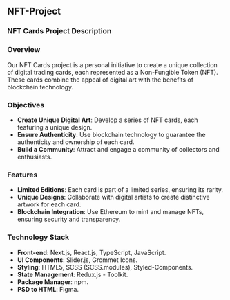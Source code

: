 ## NFT-Project

### NFT Cards Project Description

### Overview
Our NFT Cards project is a personal initiative to create a unique collection of digital trading cards, each represented as a Non-Fungible Token (NFT). These cards combine the appeal of digital art with the benefits of blockchain technology.

### Objectives
- **Create Unique Digital Art**: Develop a series of NFT cards, each featuring a unique design.
- **Ensure Authenticity**: Use blockchain technology to guarantee the authenticity and ownership of each card.
- **Build a Community**: Attract and engage a community of collectors and enthusiasts.

### Features
- **Limited Editions**: Each card is part of a limited series, ensuring its rarity.
- **Unique Designs**: Collaborate with digital artists to create distinctive artwork for each card.
- **Blockchain Integration**: Use Ethereum to mint and manage NFTs, ensuring security and transparency.

### Technology Stack
- **Front-end**: Next.js, React.js, TypeScript, JavaScript.
- **UI Components**: Slider.js, Grommet Icons.
- **Styling**: HTML5, SCSS (SCSS.modules), Styled-Components.
- **State Management**: Redux.js - Toolkit.
- **Package Manager**: npm.
- **PSD to HTML**: Figma.

